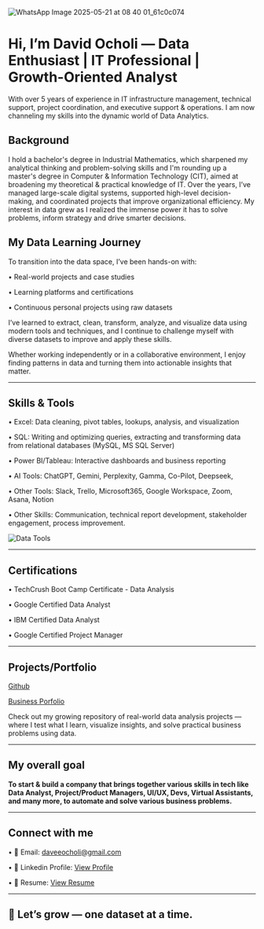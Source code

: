 ![WhatsApp Image 2025-05-21 at 08 40 01_61c0c074](https://github.com/user-attachments/assets/c361f607-99f0-4064-9be0-1e31f2733f15)

# Hi, I’m David Ocholi — Data Enthusiast | IT Professional | Growth-Oriented Analyst

With over 5 years of experience in IT infrastructure management, technical support, project coordination, and executive support & operations. I am now channeling my skills into the dynamic world of Data Analytics.

## Background
I hold a bachelor's degree in Industrial Mathematics, which sharpened my analytical thinking and problem-solving skills and I'm rounding up a master's degree in Computer & Information Technology (CIT), aimed at broadening my theoretical & practical knowledge of IT. Over the years, I’ve managed large-scale digital systems, supported high-level decision-making, and coordinated projects that improve organizational efficiency. My interest in data grew as I realized the immense power it has to solve problems, inform strategy and drive smarter decisions.

## My Data Learning Journey
To transition into the data space, I’ve been hands-on with:

•	Real-world projects and case studies

•	Learning platforms and certifications

•	Continuous personal projects using raw datasets

I’ve learned to extract, clean, transform, analyze, and visualize data using modern tools and techniques, and I continue to challenge myself with diverse datasets to improve and apply these skills.

Whether working independently or in a collaborative environment, I enjoy finding patterns in data and turning them into actionable insights that matter.
________________________________________
## Skills & Tools
•	Excel: Data cleaning, pivot tables, lookups, analysis, and visualization

•	SQL: Writing and optimizing queries, extracting and transforming data from relational databases (MySQL, MS SQL Server)

•	Power BI/Tableau: Interactive dashboards and business reporting

•	AI Tools: ChatGPT, Gemini, Perplexity, Gamma, Co-Pilot, Deepseek, 

•	Other Tools: Slack, Trello, Microsoft365, Google Workspace, Zoom, Asana, Notion

•	Other Skills: Communication, technical report development, stakeholder engagement, process improvement.

![Data Tools](https://github.com/user-attachments/assets/f568f258-529a-4427-bf07-e95bbd034c75)
________________________________________
## Certifications
•	TechCrush Boot Camp Certificate - Data Analysis

•	Google Certified Data Analyst

•	IBM Certified Data Analyst

•	Google Certified Project Manager
________________________________________
## Projects/Portfolio
[Github](https://github.com/daveeocholi)

[Business Porfolio](https://formadaoprec.my.canva.site/david-ocholi-portfolio)

Check out my growing repository of real-world data analysis projects — where I test what I learn, visualize insights, and solve practical business problems using data.
________________________________________
## My overall goal
**To start & build a company that brings together various skills in tech like Data Analyst, Project/Product Managers, UI/UX, Devs, Virtual Assistants, and many more, to automate and solve various business problems.**
________________________________________

## Connect with me
•	📧 Email: daveeocholi@gmail.com

•	🔗 Linkedin Profile: [View Profile](https://www.linkedin.com/in/david-ocholi)

•	💼 Resume: [View Resume](https://github.com/daveeocholi/Ocholi_Data_Analyst_Portfolio/blob/main/David%20Ocholi%20Resume%20%5BDA%5D.pdf)
________________________________________

## 🚀 Let’s grow — one dataset at a time.


